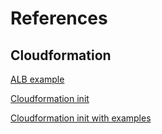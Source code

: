 # References

## Cloudformation
[ALB example](https://faun.pub/getting-hands-dirty-with-aws-cloudformation-c20e44ea994e)

[Cloudformation init](https://advancedweb.hu/how-to-use-cfn-init-to-set-up-ec2-instances-with-cloudformation/)

[Cloudformation init with examples](https://devops4solutions.medium.com/aws-cloudformation-init-with-examples-89cb40fb9ed2)